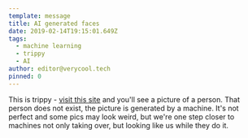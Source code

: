 ```yaml
---
template: message
title: AI generated faces
date: 2019-02-14T19:15:01.649Z
tags:
  - machine learning
  - trippy
  - AI
author: editor@verycool.tech
pinned: 0
---
```

This is trippy - [visit this site](https://thispersondoesnotexist.com/) and you'll see a picture of a person. That person does not exist, the picture is generated by a machine. It's not perfect and some pics may look weird, but we're one step closer to machines not only taking over, but looking like us while they do it.
